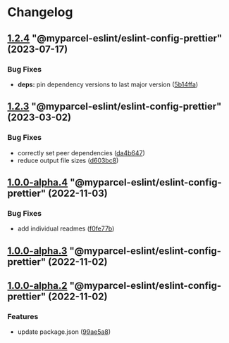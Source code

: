# Changelog

<!-- MONODEPLOY:BELOW -->

## [1.2.4](https://github/myparcelnl/eslint/compare/@myparcel-eslint/eslint-config-prettier@1.2.3...@myparcel-eslint/eslint-config-prettier@1.2.4) "@myparcel-eslint/eslint-config-prettier" (2023-07-17)


### Bug Fixes

* **deps:** pin dependency versions to last major version ([5b14ffa](https://github/myparcelnl/eslint/commit/5b14ffa38c220bd614d46bfe61845c40e638255c))




## [1.2.3](https://github/myparcelnl/eslint/compare/@myparcel-eslint/eslint-config-prettier@1.2.2...@myparcel-eslint/eslint-config-prettier@1.2.3) "@myparcel-eslint/eslint-config-prettier" (2023-03-02)


### Bug Fixes

* correctly set peer dependencies ([da4b647](https://github/myparcelnl/eslint/commit/da4b6474c8f3b996ecfb3fe571c46e4c97eb0104))
* reduce output file sizes ([d603bc8](https://github/myparcelnl/eslint/commit/d603bc80a73f0911e6734fcbf2049bf110704821))




## [1.0.0-alpha.4](https://github/myparcelnl/eslint/compare/@myparcel-eslint/eslint-config-prettier@1.0.0-alpha.3...@myparcel-eslint/eslint-config-prettier@1.0.0-alpha.4) "@myparcel-eslint/eslint-config-prettier" (2022-11-03)


### Bug Fixes

* add individual readmes ([f0fe77b](https://github/myparcelnl/eslint/commit/f0fe77bd13668afdc7472d474aa967771945ae99))




## [1.0.0-alpha.3](https://github/myparcelnl/eslint/compare/@myparcel-eslint/eslint-config-prettier@1.0.0-alpha.2...@myparcel-eslint/eslint-config-prettier@1.0.0-alpha.3) "@myparcel-eslint/eslint-config-prettier" (2022-11-02)




## [1.0.0-alpha.2](https://github/myparcelnl/eslint/compare/@myparcel-eslint/eslint-config-prettier@1.0.0-alpha.0...@myparcel-eslint/eslint-config-prettier@1.0.0-alpha.2) "@myparcel-eslint/eslint-config-prettier" (2022-11-02)


### Features

* update package.json ([99ae5a8](https://github/myparcelnl/eslint/commit/99ae5a866389101f92e0b7ea077306d9dabb44e4))


